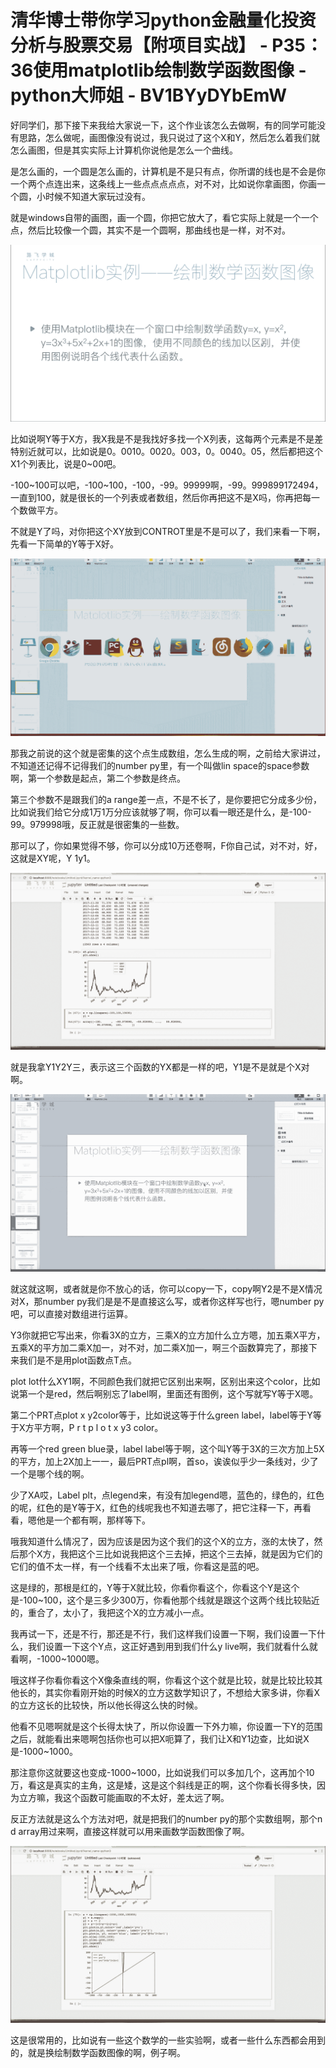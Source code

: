 # 清华博士带你学习python金融量化投资分析与股票交易【附项目实战】 - P35：36使用matplotlib绘制数学函数图像 - python大师姐 - BV1BYyDYbEmW

好同学们，那下接下来我给大家说一下，这个作业该怎么去做啊，有的同学可能没有思路，怎么做呢，画图像没有说过，我只说过了这个X和Y，然后怎么着我们就怎么画图，但是其实实际上计算机你说他是怎么一个曲线。

是怎么画的，一个圆是怎么画的，计算机是不是只有点，你所谓的线也是不会是你一个两个点连出来，这条线上一些点点点点点，对不对，比如说你拿画图，你画一个圆，小时候不知道大家玩过没有。

就是windows自带的画图，画一个圆，你把它放大了，看它实际上就是一个一个点，然后比较像一个圆，其实不是一个圆啊，那曲线也是一样，对不对。



![](img/af76afce99084bf02bfb4c51e7112432_1.png)

比如说啊Y等于X方，我X我是不是我找好多找一个X列表，这每两个元素是不是差特别近就可以，比如说是0。0010。0020。003，0。0040。05，然后都把这个X1个列表比，说是0~00吧。

-100~100可以吧，-100~100，-100，-99。99999啊，-99。999899172494，一直到100，就是很长的一个列表或者数组，然后你再把这不是X吗，你再把每一个数做平方。

不就是Y了吗，对你把这个XY放到CONTROT里是不是可以了，我们来看一下啊，先看一下简单的Y等于X好。



![](img/af76afce99084bf02bfb4c51e7112432_3.png)

那我之前说的这个就是密集的这个点生成数组，怎么生成的啊，之前给大家讲过，不知道还记得不记得我们的number py里，有一个叫做lin space的space参数啊，第一个参数是起点，第二个参数是终点。

第三个参数不是跟我们的a range差一点，不是不长了，是你要把它分成多少份，比如说我们给它分成1万1万分应该就够了啊，你可以看一眼还是什么，是-100-99。979998哦，反正就是很密集的一些数。

那可以了，你如果觉得不够，你可以分成10万还卷啊，F你自己试，对不对，好，这就是XY呢，Y 1y1。

![](img/af76afce99084bf02bfb4c51e7112432_5.png)

就是我拿Y1Y2Y三，表示这三个函数的YX都是一样的吧，Y1是不是就是个X对啊。

![](img/af76afce99084bf02bfb4c51e7112432_7.png)

就这就这啊，或者就是你不放心的话，你可以copy一下，copy啊Y2是不是X情况对X，那number py我们是是不是直接这么写，或者你这样写也行，嗯number py吧，可以直接对数组进行运算。

Y3你就把它写出来，你看3X的立方，三乘X的立方加什么立方嗯，加五乘X平方，五乘X的平方加二乘X加一，对不对，加二乘X加一，啊三个函数算完了，那接下来我们是不是用plot函数点T点。

plot lot什么XY1啊，不同颜色我们就把它区别出来啊，区别出来这个color，比如说第一个是red，然后啊别忘了label啊，里面还有图例，这个写就写Y等于X嗯。

第二个PRT点plot x y2color等于，比如说这等于什么green label，label等于Y等于X方平方啊，P r t p l o t x y3 color。

再等一个red green blue录，label label等于啊，这个叫Y等于3X的三次方加上5X的平方，加上2X加上一一，最后PRT点pl啊，首so，诶诶似乎少一条线对，少了一个是哪个线的啊。

少了XA哎，Label plt，点legend来，有没有加legend嗯，蓝色的，绿色的，红色的呢，红色的是Y等于X，红色的线呢我也不知道去哪了，把它注释一下，再看看，嗯他是一个都有啊，那样等下。

哦我知道什么情况了，因为应该是因为这个我们的这个X的立方，涨的太快了，然后那个X方，我把这个三比如说我把这个三去掉，把这个三去掉，就是因为它们的它们的值不太一样，有一个线看不太出来了哦，你看这是蓝的吧。

这是绿的，那根是红的，Y等于X就比较，你看你看这个，你看这个Y是这个是-100~100，这个是三多少300万，你看他那个线就是跟这个这两个线比较贴近的，重合了，太小了，我把这个X的立方减小一点。

我再试一下，还是不行，那还是不行，我们这样我们设置一下啊，我们设置一下什么，我们设置一下这个Y点，这正好遇到用到我们什么y live啊，我们就看什么就看啊，-1000~1000嗯。

哦这样子你看你看这个X像条直线的啊，你看这个这个就是比较，就是比较比较其他长的，其实你看刚开始的时候X的立方这数学知识了，不想给大家多讲，你看X的立方这长的比较快，所以他长得这么快的时候。

他看不见嗯啊就是这个长得太快了，所以你设置一下外力嘛，你设置一下Y的范围之后，就能看出来嗯啊包括你也可以把X呃算了，我们让X和Y1边查，比如说X是-1000~1000。

那注意你这就要这也变成-1000~1000，比如说我们可以多加几个，这再加个10万，看这是真实的主角，这是矮，这是这个斜线是正的啊，这个你看长得多快，因为立方嘛，我这个函数可能画取的不太好，差太远了啊。

反正方法就是这么个方法对吧，就是把我们的number py的那个实数组啊，那个n d array用过来啊，直接这样就可以用来画数学函数图像了啊。



![](img/af76afce99084bf02bfb4c51e7112432_9.png)

这是很常用的，比如说有一些这个数学的一些实验啊，或者一些什么东西都会用到的，就是换绘制数学函数图像的啊，例子啊。


